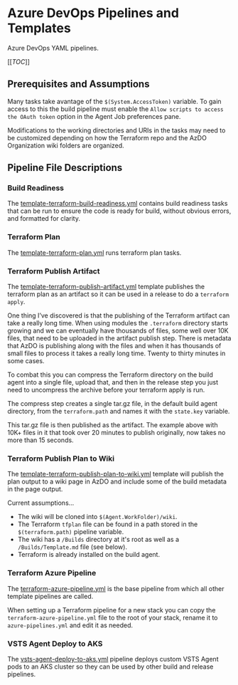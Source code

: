 # Azure DevOps Pipelines and Templates

Azure DevOps YAML pipelines.

[[_TOC_]]

## Prerequisites and Assumptions

Many tasks take avantage of the `$(System.AccessToken)` variable.  To gain access to this the build pipeline must enable the `Allow scripts to access the OAuth token` option in the Agent Job preferences pane.

Modifications to the working directories and URIs in the tasks may need to be customized depending on how the Terraform repo and the AzDO Organization wiki folders are organized.  

## Pipeline File Descriptions

### Build Readiness

The [template-terraform-build-readiness.yml](template-terraform-build-readiness.yml) contains build readiness tasks that can be run to ensure the code is ready for build, without obvious errors, and formatted for clarity.

### Terraform Plan

The [template-terraform-plan.yml](template-terraform-plan.yml) runs terraform plan tasks.

### Terraform Publish Artifact

The [template-terraform-publish-artifact.yml](template-terraform-publish-artifact.yml) template publishes the terraform plan as an artifact so it can be used in a release to do a `terraform apply`.

One thing I’ve discovered is that the publishing of the Terraform artifact can take a really long time. When using modules the `.terraform` directory starts growing and we can eventually have thousands of files, some well over 10K files, that need to be uploaded in the artifact publish step. There is metadata that AzDO is publishing along with the files and when it has thousands of small files to process it takes a really long time. Twenty to thirty minutes in some cases.

To combat this you can compress the Terraform directory on the build agent into a single file, upload that, and then in the release step you just need to uncompress the archive before your terraform apply is run.

The compress step creates a single tar.gz file, in the default build agent directory, from the `terraform.path` and names it with the `state.key` variable.

This tar.gz file is then published as the artifact. The example above with 10K+ files in it that took over 20 minutes to publish originally, now takes no more than 15 seconds.

### Terraform Publish Plan to Wiki

The [template-terraform-publish-plan-to-wiki.yml](template-terraform-publish-plan-to-wiki.yml) template will publish the plan output to a wiki page in AzDO and include some of the build metadata in the page output.

Current assumptions...
* The wiki will be cloned into `$(Agent.WorkFolder)/wiki`.
* The Terraform `tfplan` file can be found in a path stored in the `$(terraform.path)` pipeline variable.
* The wiki has a `/Builds` directory at it's root as well as a `/Builds/Template.md` file (see below).
* Terraform is already installed on the build agent.

### Terraform Azure Pipeline

The [terraform-azure-pipeline.yml](terraform-azure-pipeline.yml) is the base pipeline from which all other template pipelines are called.

When setting up a Terraform pipeline for a new stack you can copy the `terraform-azure-pipeline.yml` file to the root of your stack, rename it to `azure-pipelines.yml` and edit it as needed.

### VSTS Agent Deploy to AKS

The [vsts-agent-deploy-to-aks.yml](vsts-agent-deploy-to-aks.yml) pipeline deploys custom VSTS Agent pods to an AKS cluster so they can be used by other build and release pipelines.